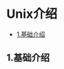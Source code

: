 # Unix介绍

<!-- vim-markdown-toc Marked -->

* [1.基础介绍](#1.基础介绍)

<!-- vim-markdown-toc -->

## 1.基础介绍

